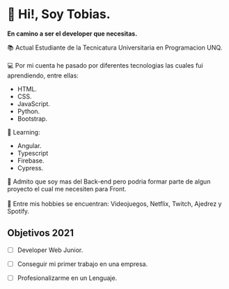 # 👋 Hi!, Soy Tobias.

**En camino a ser el developer que necesitas.** <br>

 📚 Actual Estudiante de la Tecnicatura Universitaria en Programacion UNQ.<br><br>
 💻 Por mi cuenta he pasado por diferentes tecnologias las cuales fui aprendiendo, entre ellas:
  - HTML.
  - CSS.
  - JavaScript.
  - Python.
  - Bootstrap.
  
  💪 Learning:
  - Angular.
  - Typescript
  - Firebase.
  - Cypress.
  
💛 Admito que soy mas del Back-end pero podria formar parte de algun proyecto el cual me necesiten para Front.<br><br>
🤵 Entre mis hobbies se encuentran: Videojuegos, Netflix, Twitch,  Ajedrez y Spotify. 
 
 ## Objetivos 2021
- [ ] Developer Web Junior.
- [ ] Conseguir mi primer trabajo en una empresa.
- [ ] Profesionalizarme en un Lenguaje. 

  

